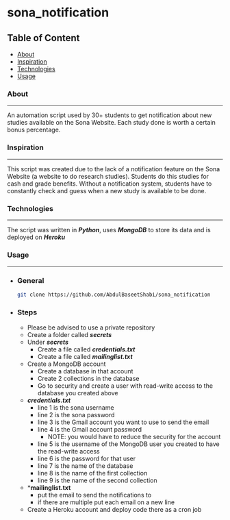 # sona_notification
## Table of Content 
 - [About](#about)
 - [Inspiration](#inspiration)
 - [Technologies](#technologies) 
 - [Usage](#usage)

### About
---
An automation script used by 30+ students to get notification about new studies available on the Sona Website. Each study done is worth a certain bonus percentage.

### Inspiration
---
This script was created due to the lack of a notification feature on the Sona Website (a website to do research studies). Students do this studies for cash and grade benefits. Without a notification system, students have to constantly check and guess when a new study is available to be done.

### Technologies
---
The script was written in ***Python***, uses ***MongoDB*** to store its data and is deployed on ***Heroku***

### Usage
---
- ### General 
  ```sh
  git clone https://github.com/AbdulBaseetShabi/sona_notification
  ```
- ### Steps 
  - Please be advised to use a private repository 
  - Create a folder called ***secrets***
  - Under ***secrets*** 
    - Create a file called ***credentials.txt*** 
    - Create a file called ***mailinglist.txt*** 
  - Create a MongoDB account 
    - Create a database in that account 
    - Create 2 collections in the database
    - Go to security and create a user with read-write access to the database you created above
  - ***credentials.txt*** 
    - line 1 is the sona username 
    - line 2 is the sona password 
    - line 3 is the Gmail account you want to use to send the email 
    - line 4 is the Gmail account password
      - NOTE: you would have to reduce the security for the account 
    - line 5 is the username of the MongoDB user you created to have the read-write access
    - line 6 is the password for that user 
    - line 7 is the name of the database
    - line 8 is the name of the first collection 
    - line 9 is the name of the second collection
  - ***mailinglist.txt**
    - put the email to send the notifications to 
    - if there are multiple put each email on a new line
  - Create a Heroku account and deploy code there as a cron job
